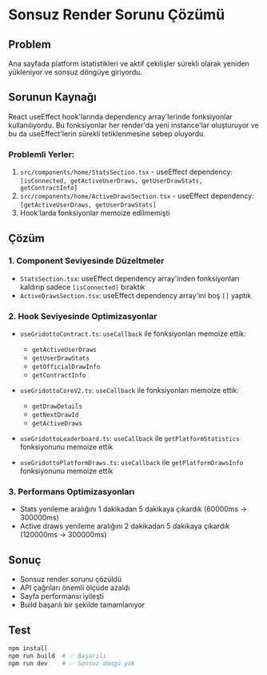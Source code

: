 # Sonsuz Render Sorunu Çözümü

## Problem
Ana sayfada platform istatistikleri ve aktif çekilişler sürekli olarak yeniden yükleniyor ve sonsuz döngüye giriyordu.

## Sorunun Kaynağı
React useEffect hook'larında dependency array'lerinde fonksiyonlar kullanılıyordu. Bu fonksiyonlar her render'da yeni instance'lar oluşturuyor ve bu da useEffect'lerin sürekli tetiklenmesine sebep oluyordu.

### Problemli Yerler:
1. `src/components/home/StatsSection.tsx` - useEffect dependency: `[isConnected, getActiveUserDraws, getUserDrawStats, getContractInfo]`
2. `src/components/home/ActiveDrawsSection.tsx` - useEffect dependency: `[getActiveUserDraws, getUserDrawStats]`
3. Hook'larda fonksiyonlar memoize edilmemişti

## Çözüm

### 1. Component Seviyesinde Düzeltmeler
- `StatsSection.tsx`: useEffect dependency array'inden fonksiyonları kaldırıp sadece `[isConnected]` bıraktık
- `ActiveDrawsSection.tsx`: useEffect dependency array'ini boş `[]` yaptık

### 2. Hook Seviyesinde Optimizasyonlar
- `useGridottoContract.ts`: `useCallback` ile fonksiyonları memoize ettik:
  - `getActiveUserDraws`
  - `getUserDrawStats` 
  - `getOfficialDrawInfo`
  - `getContractInfo`

- `useGridottoCoreV2.ts`: `useCallback` ile fonksiyonları memoize ettik:
  - `getDrawDetails`
  - `getNextDrawId`
  - `getActiveDraws`

- `useGridottoLeaderboard.ts`: `useCallback` ile `getPlatformStatistics` fonksiyonunu memoize ettik

- `useGridottoPlatformDraws.ts`: `useCallback` ile `getPlatformDrawsInfo` fonksiyonunu memoize ettik

### 3. Performans Optimizasyonları
- Stats yenileme aralığını 1 dakikadan 5 dakikaya çıkardık (60000ms → 300000ms)
- Active draws yenileme aralığını 2 dakikadan 5 dakikaya çıkardık (120000ms → 300000ms)

## Sonuç
- Sonsuz render sorunu çözüldü
- API çağrıları önemli ölçüde azaldı
- Sayfa performansı iyileşti
- Build başarılı bir şekilde tamamlanıyor

## Test
```bash
npm install
npm run build  # ✅ Başarılı
npm run dev    # ✅ Sonsuz döngü yok
```
